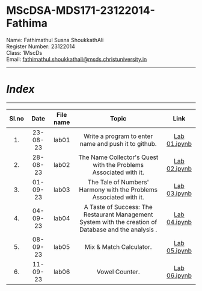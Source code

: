 # MScDSA-MDS171-23122014-Fathima

Name: Fathimathul Susna ShoukkathAli     
Register Number: 23122014    
Class: 1MscDs   
Email: fathimathul.shoukkathali@msds.christuniversity.in




***
# ***Index***
***                              



|Sl.no|Date|File name|Topic|Link|
|:----:|:----:|:---:|:----:|:----:|
|1.|23-08-23|lab01|Write a program to enter name and push it to github.|<a href="Lab 01.ipynb">Lab 01.ipynb</a>|      
|2.|28-08-23|lab02|The Name Collector's Quest with the Problems Associated with it.|<a href="Lab 02.ipynb">Lab 02.ipynb</a>|              
|3.|01-09-23|lab03|The Tale of Numbers' Harmony with the Problems Associated with it.|<a href="Lab 03.ipynb">Lab 03.ipynb</a>|                
|4.|04-09-23|lab04|A Taste of Success: The Restaurant Management System with the creation of Database and the analysis .|<a href="Lab 04.ipynb">Lab 04.ipynb</a>|             
|5.|08-09-23|lab05|Mix & Match Calculator.|<a href="Lab 05.ipynb">Lab 05.ipynb</a>|     
|6.|11-09-23|lab06|Vowel Counter.|<a href="Lab 06.ipynb">Lab 06.ipynb</a>|     



